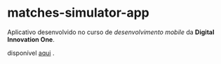 # matches-simulator-app
Aplicativo desenvolvido no curso de *desenvolvimento mobile* da **Digital Innovation One**. 

disponível [aqui](https://github.com/Douglasdr7/matches-simulator-app) .

